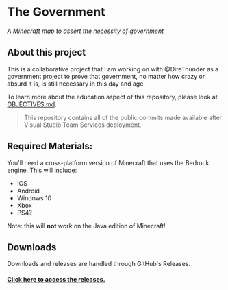 # The Government
_A Minecraft map to assert the necessity of government_

## About this project
This is a collaborative project that I am working on with @DireThunder as a government project to prove that government, no matter how crazy or absurd it is, is still necessary in this day and age.

To learn more about the education aspect of this repository, please look at [OBJECTIVES.md](OBJECTIVES.md).

> This repository contains all of the public commits made available after Visual Studio Team Services deployment.

## Required Materials:
You'll need a cross-platform version of Minecraft that uses the Bedrock engine. This will include:

* iOS
* Android
* Windows 10
* Xbox
* PS4?

Note: this will **not** work on the Java edition of Minecraft!

## Downloads
Downloads and releases are handled through GitHub's Releases.

#### [Click here to access the releases.](http://www.github.com/alicerunsonfedora/playgrounds-necessity-government/releases/)